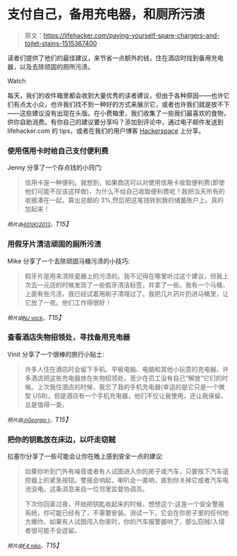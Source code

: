 # 支付自己，备用充电器，和厕所污渍

> 原文：<https://lifehacker.com/paying-yourself-spare-chargers-and-toilet-stains-1515367400>

读者们提供了他们的最佳建议，来节省一点额外的钱，住在酒店时找到备用充电器，以及去除顽固的厕所污渍。

Watch

每天，我们的收件箱里都会收到大量优秀的读者建议，但由于各种原因——也许它们有点太小众，也许我们找不到一种好的方式来展示它，或者也许我们就是放不下——这些建议没有出现在头版。在小费箱里，我们收集了一些我们最喜欢的食物，供你自助消费。有你自己的建议要分享吗？添加到评论中，通过电子邮件发送到 lifehacker.com 的 tips，或者在我们的用户博客 [Hackerspace](http://hackerspace.lifehacker.com) 上分享。

### 使用信用卡时给自己支付便利费

Jenny 分享了一个存点钱的小窍门:

> 信用卡是一种便利。我想到，如果商店可以对使用信用卡收取便利费(即使他们可能不应该这样做)，为什么不给自己收取便利费呢？我把当天所有的收据凑在一起，算出总额的 3%,然后把这笔钱转到我的储蓄账户上。真的加起来！

*<small>照片由</small>*[*<small>401(K)2013</small>*](https://secure.flickr.com/photos/68751915@N05/6280507539/sizes/z/in/photostream/)*<small>。</small>T15】*

### 用假牙片清洁顽固的厕所污渍

Mike 分享了一个去除顽固马桶污渍的小技巧:

> 假牙片是用来清除瓷器上的污渍的。我不记得在哪里听过这个建议，但我上次去一元店的时候发现了一些假牙清洁标签，并拿了一些。我有一个马桶，上面有些污渍，我已经试着用刷子清理过了。我把几片药片扔进马桶里，让它放了一夜。他们工作得很好！

*<small>照片由</small>*[*<small>NJ vack</small>*](https://secure.flickr.com/photos/njvack/144885956/sizes/z/in/photostream/)*<small>。</small>T15】*

### 查看酒店失物招领处，寻找备用充电器

Vinit 分享了一个很棒的旅行小贴士:

> 许多人住在酒店时会留下手机、平板电脑、电脑和其他小玩意的充电器。许多酒店把这些充电器放在失物招领处，至少在员工没有自己“解放”它们的时候。上次我住酒店的时候，我忘了我的手机充电器(幸运的是它只是一个微型 USB)，但是酒店有一个手机充电器，他们不仅让我使用，还让我保留。总是值得一查。

*<small>照片由</small>*[*<small>♔Georgie r</small>*](https://secure.flickr.com/photos/funfilledgeorgie/9189045169/sizes/z/in/photostream/)*<small>。</small>T15】*

### 把你的钥匙放在床边，以吓走窃贼

拉塞尔分享了一些可能会让你在晚上感到安全一点的建议:

> 如果你听到门外有噪音或者有人试图进入你的房子或汽车，只要按下汽车遥控器上的紧急按钮。警报会响起，喇叭会一直响，直到你关掉它或者汽车电池没电。这条消息来自一位邻里监督协调员。
> 
> 下次你回家过夜，开始把钥匙收起来的时候，想想这个:这是一个安全警报系统，你可能已经有了，不需要安装。测试一下。它会在你房子里的任何地方爆炸。如果有人试图闯入你家时，你的汽车报警器响了，那么窃贼/入侵者很可能不会逗留。

*<small>照片由</small>*[*<small>F4 niko</small>*](https://secure.flickr.com/photos/f4niko/7032193665/sizes/z/in/photostream/)*<small>。</small>T15】*